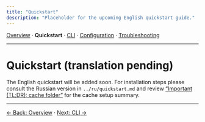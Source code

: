 ```yaml
---
title: "Quickstart"
description: "Placeholder for the upcoming English quickstart guide."
---
```


[Overview](index.md) · **Quickstart** · [CLI](cli.md) · [Configuration](config.md) · [Troubleshooting](troubleshooting.md)

---

# Quickstart (translation pending)

The English quickstart will be added soon. For installation steps please consult the Russian version in `../ru/quickstart.md` and review [“Important (TL;DR): cache folder”](index.md#important-tldr-cache-folder) for the cache setup summary.

---

[← Back: Overview](index.md) · [Next: CLI →](cli.md)
